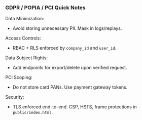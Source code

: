 ### GDPR / POPIA / PCI Quick Notes

Data Minimization:
- Avoid storing unnecessary PII. Mask in logs/replays.

Access Controls:
- RBAC + RLS enforced by `company_id` and `user_id`.

Data Subject Rights:
- Add endpoints for export/delete upon verified request.

PCI Scoping:
- Do not store card PANs. Use payment gateway tokens.

Security:
- TLS enforced end-to-end. CSP, HSTS, frame protections in `public/index.html`.



